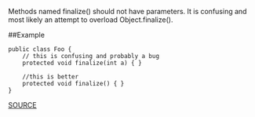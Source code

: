 Methods named finalize() should not have parameters. It is confusing and most likely an attempt to overload Object.finalize(). 

##Example

  	public class Foo { 
  		// this is confusing and probably a bug 
  		protected void finalize(int a) { } 
  		
  		//this is better
  		protected void finalize() { }
  	}

[SOURCE](http://pmd.sourceforge.net/pmd-5.3.2/pmd-java/rules/java/finalizers.html#FinalizeOverloaded)
